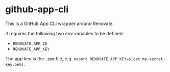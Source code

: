 # github-app-cli

This is a GitHub App CLI wrapper around Renovate.

It requires the following two env variables to be defined:

* `RENOVATE_APP_ID`
* `RENOVATE_APP_KEY`

The app key is the `.pem` file, e.g. `export RENOVATE_APP_KEY=$(cat my-secret-key.pem)`.
